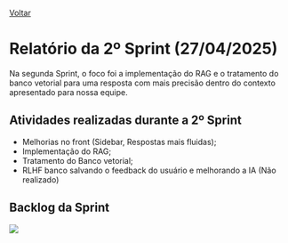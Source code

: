 <a href="../README.md">Voltar</a>

<h1>Relatório da 2º Sprint (27/04/2025)</h1>

<p>Na segunda Sprint, o foco foi a implementação do RAG e o tratamento do banco vetorial para uma resposta com mais precisão dentro do contexto apresentado para nossa equipe. </p>

 
<h2>Atividades realizadas durante a 2º Sprint </h2>
  <ul>
      <li>Melhorias no front (Sidebar, Respostas mais fluidas);</li>
      <li>Implementação do RAG;</li>
      <li>Tratamento do Banco vetorial;</li>
      <li>RLHF banco salvando o feedback do usuário e melhorando a IA (Não realizado)</li>
    
  </ul>
<h2>Backlog da Sprint</h2>
<img src="https://github.com/user-attachments/assets/af87be8c-226d-4a57-9138-ce2b227f7a01"</img>
